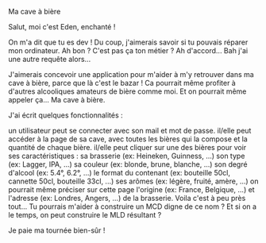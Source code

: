 Ma cave à bière

Salut, moi c'est Eden, enchanté !

On m'a dit que tu es dev ! Du coup, j'aimerais savoir si tu pouvais réparer mon ordinateur. Ah bon ? C'est pas ça ton métier ? Ah d'accord... Bah j'ai une autre requête alors...

J'aimerais concevoir une application pour m'aider à m'y retrouver dans ma cave à bière, parce que là c'est le bazar ! Ca pourrait même profiter à d'autres alcooliques amateurs de bière comme moi. Et on pourrait même appeler ça... Ma cave à bière.

J'ai écrit quelques fonctionnalités :

un utilisateur peut se connecter avec son mail et mot de passe.
il/elle peut accéder à la page de sa cave, avec toutes les bières qui la compose et la quantité de chaque bière.
il/elle peut cliquer sur une des bières pour voir ses caractéristiques :
sa brasserie (ex: Heineken, Guinness, ...)
son type (ex: Lagger, IPA, ...)
sa couleur (ex: blonde, brune, blanche, ...)
son degré d'alcool (ex: 5.4°, 6.2°, ...)
le format du contenant (ex: bouteille 50cl, cannette 50cl, bouteille 33cl, ...)
ses arômes (ex: légère, fruité, amère, ...)
on pourrait même préciser sur cette page l'origine (ex: France, Belgique, ...) et l'adresse (ex: Londres, Angers, ...) de la brasserie.
Voila c'est à peu près tout... Tu pourrais m'aider à construire un MCD digne de ce nom ? Et si on a le temps, on peut construire le MLD résultant ?

Je paie ma tournée bien-sûr !
